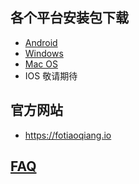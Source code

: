 
## 各个平台安装包下载
- <a href="https://github.com/getfotiaoqiang/download/releases/download/v2.0.6/fotiaoqiang-v2.0.6.apk"> Android </a>
- <a href="https://github.com/getfotiaoqiang/download/releases/download/v2.0.7/fotiaoqiang-2.0.7-Setup.exe"> Windows </a>
- <a href="https://github.com/getfotiaoqiang/download/releases/download/v2.0.6/fotiaoqiang_darwin_amd64_installv2.0.6.dmg"> Mac OS </a>
- IOS 敬请期待
## 官方网站
- https://fotiaoqiang.io
## <a href="https://github.com/getfotiaoqiang/fotiaoqiang/wiki/FAQ">FAQ</a>

